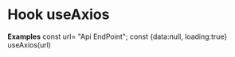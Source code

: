 # **Hook useAxios**

**Examples**
const url= "Api EndPoint";
const {data:null, loading:true} useAxios(url)
